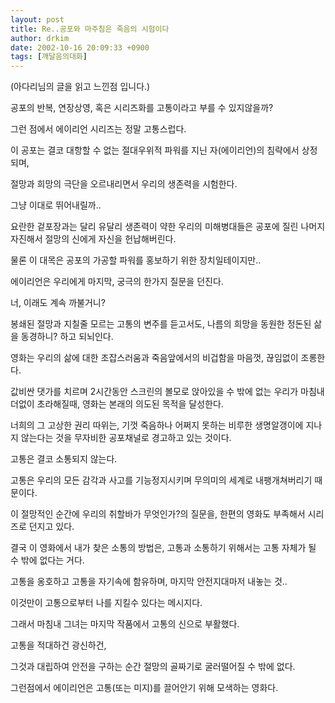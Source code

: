 ```yaml
---
layout: post
title: Re..공포와 마주침은 죽음의 시험이다
author: drkim
date: 2002-10-16 20:09:33 +0900
tags: [깨달음의대화]
---
```

(아다리님의 글을 읽고 느낀점 입니다.)
  

  
공포의 반복, 연장상영, 혹은 시리즈화를 고통이라고 부를 수 있지않을까?
  
그런 점에서 에이리언 시리즈는 정말 고통스럽다.
  
이 공포는 결코 대항할 수 없는 절대우위적 파워를 지닌 자(에이리언)의 침략에서 상정되며,
  
절망과 희망의 극단을 오르내리면서 우리의 생존력을 시험한다.
  

  
그냥 이대로 뛰어내릴까..
  
요란한 겉포장과는 달리 유달리 생존력이 약한 우리의 미해병대들은 공포에 질린 나머지 자진해서 절망의 신에게 자신을 헌납해버린다.
  
물론 이 대목은 공포의 가공할 파워를 홍보하기 위한 장치일테이지만..
  

  
에이리언은 우리에게 마지막, 궁극의 한가지 질문을 던진다.
  
너, 이래도 계속 까불거니?
  
봉쇄된 절망과 지칠줄 모르는 고통의 변주를 듣고서도, 나름의 희망을 동원한 정돈된 삶을 동경하니? 하고 되뇌인다.
  
영화는 우리의 삶에 대한 조잡스러움과 죽음앞에서의 비겁함을 마음껏, 끊임없이 조롱한다.
  
값비싼 댓가를 치르며 2시간동안 스크린의 볼모로 앉아있을 수 밖에 없는 우리가 마침내 더없이 초라해질때, 영화는 본래의 의도된 목적을 달성한다.
  

  
너희의 그 고상한 권리 따위는, 기껏 죽음하나 어쩌지 못하는 비루한 생명알갱이에 지나지 않는다는 것을 무자비한 공포채널로 경고하고 있는 것이다.
  

  
고통은 결코 소통되지 않는다.
  
고통은 우리의 모든 감각과 사고를 기능정지시키며 무의미의 세계로 내팽개쳐버리기 때문이다.
   
이 절망적인 순간에 우리의 취할바가 무엇인가?의 질문을, 한편의 영화도 부족해서 시리즈로 던지고 있다.
  

  
결국 이 영화에서 내가 찾은 소통의 방법은, 고통과 소통하기 위해서는 고통 자체가 될 수 밖에 없다는 거다.
  
고통을 옹호하고 고통을 자기속에 함유하며, 마지막 안전지대마저 내놓는 것..
  
이것만이 고통으로부터 나를 지킬수 있다는 메시지다.
  
그래서 마침내 그녀는 마지막 작품에서 고통의 신으로 부활했다.
  

  
고통을 적대하건 광신하건,
  
그것과 대립하여 안전을 구하는 순간 절망의 골짜기로 굴러떨어질 수 밖에 없다.
  
그런점에서 에이리언은 고통(또는 미지)를 끌어안기 위해 모색하는 영화다.
